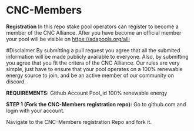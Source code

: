 # CNC-Members

**Registration**
In this repo stake pool operators can register to become a member of the CNC Alliance. After you have become an official member your pool will be visible on https://adapools.org/alli 

#Disclaimer By submitting a pull request you agree that all the submited information will be made publicly available to everyone. Also, by submitting you agree that you fit the critera of the CNC Alliance. Our rules are very simple, just have to ensure that your pool operates on a 100% renewable energy source to join, and be an active member of our community on discord.

**REQUIREMENTS:**
Github Account
Pool_id
100% renewable energy

**STEP 1 (Fork the CNC-Members registration repo):**
Go to github.com and login with your account.

Navigate to the CNC-Members registration Repo and fork it.
